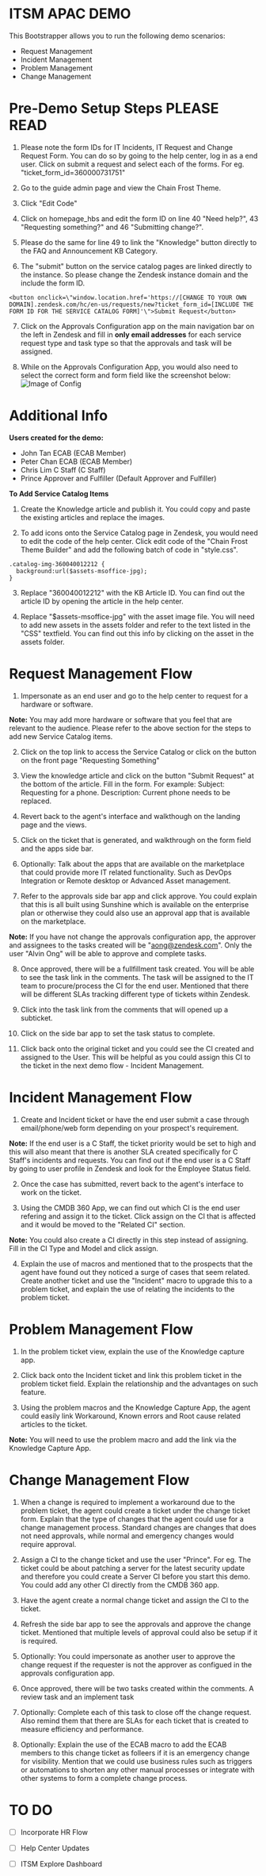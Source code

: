 # **ITSM APAC DEMO**
This Bootstrapper allows you to run the following demo scenarios:
- Request Management
- Incident Management
- Problem Management
- Change Management

# **Pre-Demo Setup Steps PLEASE READ**
1. Please note the form IDs for IT Incidents, IT Request and Change Request Form. You can do so by going to the help center, log in as a end user. Click on submit a request and select each of the forms. For eg. "ticket_form_id=360000731751"

2. Go to the guide admin page and view the Chain Frost Theme.

3. Click "Edit Code"

4. Click on homepage_hbs and edit the form ID on line 40 "Need help?", 43 "Requesting something?" and 46 "Submitting change?". 

5. Please do the same for line 49 to link the "Knowledge" button directly to the FAQ and Announcement KB Category.

6. The "submit" button on the service catalog pages are linked directly to the instance. So please change the Zendesk instance domain and the include the form ID. 

```
<button onclick=\"window.location.href='https://[CHANGE TO YOUR OWN DOMAIN].zendesk.com/hc/en-us/requests/new?ticket_form_id=[INCLUDE THE FORM ID FOR THE SERVICE CATALOG FORM]'\">Submit Request</button>
```

7. Click on the Approvals Configuration app on the main navigation bar on the left in Zendesk and fill in **only email addresses** for each service request type and task type so that the approvals and task will be assigned. 

8. While on the Approvals Configuration App, you would also need to select the correct form and form field like the screenshot below:
![Image of Config](https://i.ibb.co/Ns5WcFb/11111.png)

# **Additional Info**

**Users created for the demo:**

- John Tan ECAB (ECAB Member)
- Peter Chan ECAB (ECAB Member)
- Chris Lim C Staff (C Staff)
- Prince Approver and Fulfiller (Default Approver and Fulfiller)

**To Add Service Catalog Items**

1. Create the Knowledge article and publish it. You could copy and paste the existing articles and replace the images.

2. To add icons onto the Service Catalog page in Zendesk, you would need to edit the code of the help center. Click edit code of the "Chain Frost Theme Builder" and add the following batch of code in "style.css".

```
.catalog-img-360040012212 {
  background:url($assets-msoffice-jpg);
}
```

3. Replace "360040012212" with the KB Article ID. You can find out the article ID by opening the article in the help center.

4. Replace "$assets-msoffice-jpg" with the asset image file. You will need to add new assets in the assets folder and refer to the text listed in the "CSS" textfield. You can find out this info by clicking on the asset in the assets folder.

# Request Management Flow 
1. Impersonate as an end user and go to the help center to request for a hardware or software.

**Note:** You may add more hardware or software that you feel that are relevant to the audience. Please refer to the above section for the steps to add new Service Catalog items.

2. Click on the top link to access the Service Catalog or click on the button on the front page "Requesting Something"

3. View the knowledge article and click on the button "Submit Request" at the bottom of the article. Fill in the form. For example: Subject: Requesting for a phone. Description: Current phone needs to be replaced.

4. Revert back to the agent's interface and walkthough on the landing page and the views.

5. Click on the ticket that is generated, and walkthrough on the form field and the apps side bar.

6. Optionally: Talk about the apps that are available on the marketplace that could provide more IT related functionality. Such as DevOps Integration or Remote desktop or Advanced Asset management.

7. Refer to the approvals side bar app and click approve. You could explain that this is all built using Sunshine which is available on the enterprise plan or otherwise they could also use an approval app that is available on the marketplace.

**Note:** If you have not change the approvals configuration app, the approver and assignees to the tasks created will be "aong@zendesk.com". Only the user "Alvin Ong" will be able to approve and complete tasks.

8. Once approved, there will be a fullfillment task created. You will be able to see the task link in the comments. The task  will be assigned to the IT team to procure/process the CI for the end user. Mentioned that there will be different SLAs tracking different type of tickets within Zendesk.

9. Click into the task link from the comments that will opened up a subticket. 

10. Click on the side bar app to set the task status to complete. 

11. Click back onto the original ticket and you could see the CI created and assigned to the User. This will be helpful as you could assign this CI to the ticket in the next demo flow - Incident Management.

# Incident Management Flow
1. Create and Incident ticket or have the end user submit a case through email/phone/web form depending on your prospect's requirement.

**Note:** If the end user is a C Staff, the ticket priority would be set to high and this will also meant that there is another SLA created specifically for C Staff's incidents and requests. You can find out if the end user is a C Staff by going to user profile in Zendesk and look for the Employee Status field. 

2. Once the case has submitted, revert back to the agent's interface to work on the ticket.

3. Using the CMDB 360 App, we can find out which CI is the end user refering and assign it to the ticket. Click assign on the CI that is affected and it would be moved to the "Related CI" section.

**Note:** You could also create a CI directly in this step instead of assigning. Fill in the CI Type and Model and click assign.

4. Explain the use of macros and mentioned that to the prospects that the agent have found out they noticed a surge of cases that seem related. Create another ticket and use the "Incident" macro to upgrade this to a problem ticket, and explain the use of relating the incidents to the problem ticket.

# Problem Management Flow
1. In the problem ticket view, explain the use of the Knowledge capture app.

2. Click back onto the Incident ticket and link this problem ticket in the problem ticket field. Explain the relationship and the advantages on such feature.

3. Using the problem macros and the Knowledge Capture App, the agent could easily link Workaround, Known errors and Root cause related articles to the ticket.

**Note:** You will need to use the problem macro and add the link via the Knowledge Capture App.

# Change Management Flow
1. When a change is required to implement a workaround due to the problem ticket, the agent could create a ticket under the change ticket form. Explain that the type of changes that the agent could use for a change management process. Standard changes are changes that does not need approvals, while normal and emergency changes would require approval.

2. Assign a CI to the change ticket and use the user "Prince". For eg. The ticket could be about patching a server for the latest security update and therefore you could create a Server CI before you start this demo. You could add any other CI directly from the CMDB 360 app.

3. Have the agent create a normal change ticket and assign the CI to the ticket.

4. Refresh the side bar app to see the approvals and approve the change ticket. Mentioned that multiple levels of approval could also be setup if it is required.

5. Optionally: You could impersonate as another user to approve the change request if the requester is not the approver as configued in the approvals configuration app.

6. Once approved, there will be two tasks created within the comments. A review task and an implement task

7. Optionally: Complete each of this task to close off the change request. Also remind them that there are SLAs for each ticket that is created to measure efficiency and performance.

8. Optionally: Explain the use of the ECAB macro to add the ECAB members to this change ticket as folleers if it is an emergency change for visibility. Mention that we could use business rules such as triggers or automations to shorten any other manual processes or integrate with other systems to form a complete change process.

# TO DO
- [ ] Incorporate HR Flow
- [ ] Help Center Updates
- [ ] ITSM Explore Dashboard


